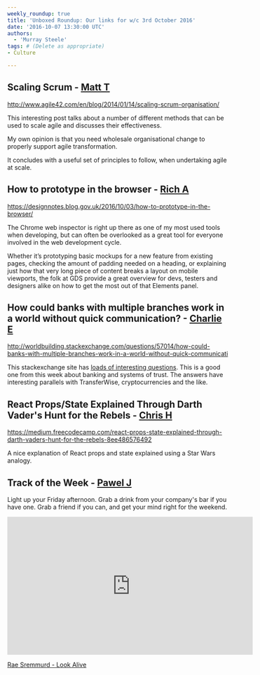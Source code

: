 ```yaml
---
weekly_roundup: true
title: 'Unboxed Roundup: Our links for w/c 3rd October 2016'
date: '2016-10-07 13:30:00 UTC'
authors:
  - 'Murray Steele'
tags: # (Delete as appropriate)
- Culture

---
```


## Scaling Scrum - [Matt T](/people#matt-turrell)

http://www.agile42.com/en/blog/2014/01/14/scaling-scrum-organisation/

This interesting post talks about a number of different methods that can be used to scale agile and discusses their effectiveness.

My own opinion is that you need wholesale organisational change to properly support agile transformation.

It concludes with a useful set of principles to follow, when undertaking agile at scale.

## How to prototype in the browser - [Rich A](/people#richard-archer)

https://designnotes.blog.gov.uk/2016/10/03/how-to-prototype-in-the-browser/

The Chrome web inspector is right up there as one of my most used tools when developing, but can often be overlooked as a great tool for everyone involved in the web development cycle.

Whether it’s prototyping basic mockups for a new feature from existing pages, checking the amount of padding needed on a heading, or explaining just how that very long piece of content breaks a layout on mobile viewports, the folk at GDS provide a great overview for devs, testers and designers alike on how to get the most out of that Elements panel.

## How could banks with multiple branches work in a world without quick communication? - [Charlie E](/people#charlie-egan)

http://worldbuilding.stackexchange.com/questions/57014/how-could-banks-with-multiple-branches-work-in-a-world-without-quick-communicati

This stackexchange site has [loads of interesting questions](http://worldbuilding.stackexchange.com/questions?sort=votes). This is a good one from this week about banking and systems of trust. The answers have interesting parallels with TransferWise, cryptocurrencies and the like.

## React Props/State Explained Through Darth Vader's Hunt for the Rebels - [Chris H](/people#chris-holmes)

https://medium.freecodecamp.com/react-props-state-explained-through-darth-vaders-hunt-for-the-rebels-8ee486576492

A nice explanation of React props and state explained using a Star Wars analogy.

## Track of the Week - [Pawel J](/people#pawel-janiak)

Light up your Friday afternoon. Grab a drink from your company's bar if you have one. Grab a friend if you can, and get your mind right for the weekend.

<iframe width="560" height="315" src="https://www.youtube.com/embed/Uk_2Eo0No_k" frameborder="0" allowfullscreen></iframe>

[Rae Sremmurd - Look Alive](https://www.youtube.com/watch?v=Uk_2Eo0No_k)

